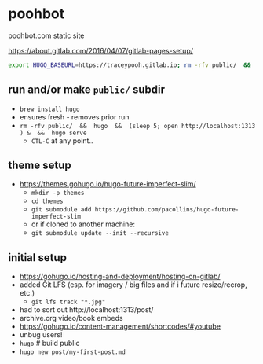# poohbot

poohbot.com static site

https://about.gitlab.com/2016/04/07/gitlab-pages-setup/

```bash
export HUGO_BASEURL=https://traceypooh.gitlab.io; rm -rfv public/  &&  hugo  &&  hugo serve
```

## run and/or make `public/` subdir
- `brew install hugo`
- ensures fresh - removes prior run
- `rm -rfv public/  &&  hugo  &&  (sleep 5; open http://localhost:1313 ) &  &&  hugo serve`
  - `CTL-C` at any point..


## theme setup
- https://themes.gohugo.io/hugo-future-imperfect-slim/
  - `mkdir -p themes`
  - `cd themes`
  - `git submodule add https://github.com/pacollins/hugo-future-imperfect-slim`
  - or if cloned to another machine:
  - `git submodule update --init --recursive`


## initial setup
- https://gohugo.io/hosting-and-deployment/hosting-on-gitlab/
- added Git LFS (esp. for imagery / big files and if i future resize/recrop, etc.)
  - `git lfs track "*.jpg"`
- had to sort out http://localhost:1313/post/
- archive.org video/book embeds
- https://gohugo.io/content-management/shortcodes/#youtube
- unbug users!
- `hugo` # build public
- `hugo new post/my-first-post.md`

